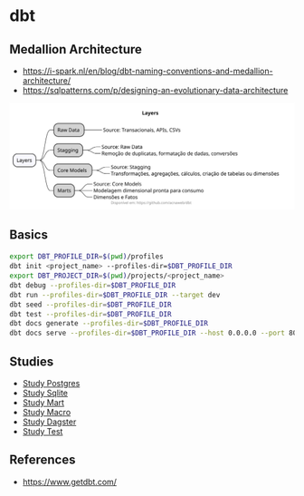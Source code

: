 # dbt

## Medallion Architecture

- https://i-spark.nl/en/blog/dbt-naming-conventions-and-medallion-architecture/
- https://sqlpatterns.com/p/designing-an-evolutionary-data-architecture


![](out/diagrams/modeling/modeling.svg)

## Basics

```sh
export DBT_PROFILE_DIR=$(pwd)/profiles
dbt init <project_name> --profiles-dir=$DBT_PROFILE_DIR
export DBT_PROJECT_DIR=$(pwd)/projects/<project_name>
dbt debug --profiles-dir=$DBT_PROFILE_DIR
dbt run --profiles-dir=$DBT_PROFILE_DIR --target dev
dbt seed --profiles-dir=$DBT_PROFILE_DIR
dbt test --profiles-dir=$DBT_PROFILE_DIR
dbt docs generate --profiles-dir=$DBT_PROFILE_DIR
dbt docs serve --profiles-dir=$DBT_PROFILE_DIR --host 0.0.0.0 --port 8080
```

## Studies

* [Study Postgres](chapters/study_postgres.md)
* [Study Sqlite](chapters/study_sqlite.md)
* [Study Mart](chapters/study_mart.md)
* [Study Macro](chapters/study_macro.md)
* [Study Dagster](chapters/dbt_dagster_project.md)
* [Study Test](chapters/study_test.md)


## References

- https://www.getdbt.com/